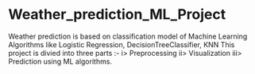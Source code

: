 # Weather_prediction_ML_Project
Weather prediction is based on classification model of Machine Learning Algorithms like Logistic Regression, DecisionTreeClassifier, KNN
This project is divied into three parts :- 
      i> Preprocessing 
     ii> Visualization
    iii> Prediction using ML algorithms.
